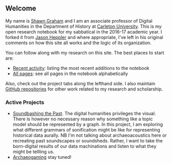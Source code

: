 ## Welcome

My name is [Shawn Graham](http://electricarchaeology.ca) and I am an associate professor of Digital Humanities in the Department of History at [Carleton University](http://carleton.ca/history). This is my open research notebook for my sabbatical in the 2016-17 academic year. I forked it from [Jason Heppler](http://jasonheppler.org) and where appropriate, I've left in his original comments on how this site all works and the logic of its organization.

You can follow along with my research on this site. The best places to start are:

- [Recent activity](/archive/): listing the most recent additions to the notebook
- [All pages](/archive-alphabetical/): see all pages in the notebook alphabetically

Also, check out the project tabs along the lefthand side. I also maintain [GitHub repositories](http://github.com/shawngraham) for other work related to my research and scholarship.

### Active Projects

- [Soundbashing the Past](/soundbashing-history/). The digital humanities privileges the visual. There is however no necessary reason why something like a topic model should be represented by a graph. In this project, I am exploring what different grammars of sonification might be like for representing historical data aurally. NB I'm not talking about archaeoacoustics here or recreating past soundscapes or soundsheds. Rather, I want to take the born-digital results of our data machinations and listen to what they might be tellling us.
- [Archaeogaming]() stay tuned!
